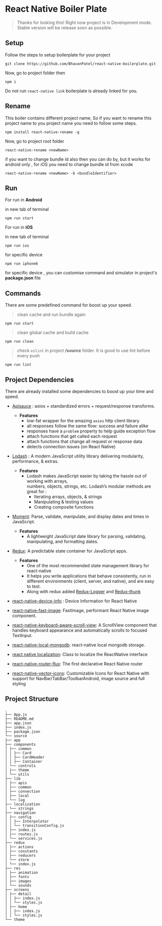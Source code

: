 
# React Native Boiler Plate

> Thanks for looking this! Right now project is in Development mode.
> Stable version will be release soon as possible.





## Setup
Follow the steps to setup boilerplate for your project
```
git clone https://github.com/BhavanPatel/react-native-boilerplate.git
```
Now, go to project folder then
```
npm i
```
Do not run `react-native link`  boilerplate is already linked for you.


## Rename
This boiler contains different project name, So if you want to rename this project name to you project name you  need to follow some steps.
```
npm install react-native-rename -g
```
Now, go to project root folder
```
react-native-rename <newName>
```
if you want to change bundle id also then you can do by,
but it works for android only , for iOS you need to change bundle id from xcode
```
react-native-rename <newName> -b <bundleIdentifier>
```

## Run

For run in **Android**

in new tab of terminal
```
npm run start
```

For run in **iOS**

in new tab of terminal
```
npm run ios
```

for specific device
```
npm run iphone6
```
for specific device , you can customise command and simulator in project's **package.json** file


## Commands
There are some predefined command for boost up your speed.
>clean cache and run bundle again
```
npm run start
```
>clean global cache and build cache
```
npm run clean
```
>check `eslint` in project **/source** folder. It is good to use lint before every push
```
npm run lint
```

## Project Dependencies
There are already installed some dependencies to boost up your time and speed.

- [Apisauce](https://github.com/infinitered/apisauce) : axios + standardized errors + request/response transforms.
	- **Features**
		-   low-fat wrapper for the amazing  `axios`  http client library
		-   all responses follow the same flow: success and failure alike
		-   responses have a  `problem`  property to help guide exception flow
		-   attach functions that get called each request
		-   attach functions that change all request or response data
		-   detects connection issues (on React Native)
	
- [Lodash](https://lodash.com/) : A modern JavaScript utility library delivering modularity, performance, & extras.
	- **Features**
		- Lodash makes JavaScript easier by taking the hassle out of working with arrays,  
numbers, objects, strings, etc. Lodash’s modular methods are great for :
			-  Iterating arrays, objects, & strings
			-  Manipulating & testing values
			-  Creating composite functions

- [Moment](https://momentjs.com/):  Parse, validate, manipulate, and display dates and times in JavaScript.
	- **Features**
		- A lightweight JavaScript date library for parsing, validating, manipulating, and formatting dates.

- [Redux](https://redux.js.org/):  A predictable state container for JavaScript apps.
	- **Features**
		- One of the most recommended state management library for react-native
		- It helps you write applications that behave consistently, run in different environments (client, server, and native), and are easy to test.
		- Along with redux added [Redux-Logger](https://github.com/LogRocket/redux-logger)  and [Redux-thunk](https://github.com/reduxjs/redux-thunk)

- [react-native-device-info](https://github.com/react-native-community/react-native-device-info) : Device Information for React Native
- [react-native-fast-image](https://github.com/DylanVann/react-native-fast-image): FastImage, performant React Native image component.
- [react-native-keyboard-aware-scroll-view](https://github.com/APSL/react-native-keyboard-aware-scroll-view): A ScrollView component that handles keyboard appearance and automatically scrolls to focused TextInput.
- [react-native-local-mongodb](https://github.com/antoniopresto/react-native-local-mongodb): react-native local mongodb storage.

- [react native localization](https://github.com/stefalda/ReactNativeLocalization): Class to localize the ReactNative interface

- [react-native-router-flux](https://github.com/aksonov/react-native-router-flux): The first declarative React Native router

- [react-native-vector-icons](https://github.com/oblador/react-native-vector-icons): Customizable Icons for React Native with support for NavBar/TabBar/ToolbarAndroid, image source and full styling


## Project Structure

```
.
├── App.js
├── README.md
├── app.json
├── index.js
├── package.json
└── source
├── app
├── components
│ ├── common
│ │ ├── Card
│ │ ├── CardHeader
│ │ ├── Container
│ └── controls
│ ├── theme
│ └── utils
├── lib
│ ├── apis
│ ├── common
│ ├── connection
│ ├── local
│ └── log
├── localization
│ └── strings
├── navigation
│ ├── config
│ │ ├── Interpolator
│ │ └── transitionConfig.js
│ ├── index.js
│ ├── routes.js
│ └── services.js
├── redux
│ ├── actions
│ ├── constants
│ ├── reducers
│ └── store
│ └── index.js
├── res
│ ├── animation
│ ├── fonts
│ ├── images
│ └── sounds
├── screens
│ ├── detail
│ │ ├── index.js
│ │ └── styles.js
│ ├── home
│ │ ├── index.js
│ │ └── styles.js
└── theme
```
